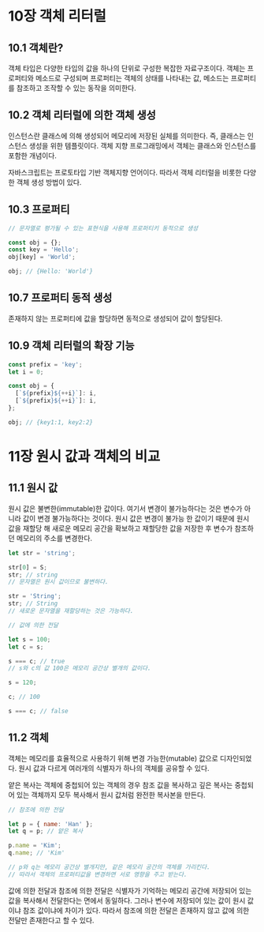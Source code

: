 # 10장 객체 리터럴

## 10.1 객체란?

객체 타입은 다양한 타입의 값을 하나의 단위로 구성한 복잡한 자료구조이다.
객체는 프로퍼티와 메소드로 구성되며 프로퍼티는 객체의 상태를 나타내는 값, 메소드는 프로퍼티를 참조하고 조작할 수 있는 동작을 의미한다.

## 10.2 객체 리터럴에 의한 객체 생성

인스턴스란 클래스에 의해 생성되어 메모리에 저장된 실체를 의미한다. 즉, 클래스는 인스턴스 생성을 위한 템플릿이다. 객체 지향 프로그래밍에서 객체는 클래스와 인스턴스를 포함한 개념이다.

자바스크립트는 프로토타입 기반 객체지향 언어이다. 따라서 객체 리터럴을 비롯한 다양한 객체 생성 방법이 있다.

## 10.3 프로퍼티

```javascript
// 문자열로 평가될 수 있는 표현식을 사용해 프로퍼티키 동적으로 생성

const obj = {};
const key = 'Hello';
obj[key] = 'World';

obj; // {Hello: 'World'}
```

## 10.7 프로퍼티 동적 생성

존재하지 않는 프로퍼티에 값을 할당하면 동적으로 생성되어 값이 할당된다.

## 10.9 객체 리터럴의 확장 기능

```javascript
const prefix = 'key';
let i = 0;

const obj = {
  [`${prefix}${++i}`]: i,
  [`${prefix}${++i}`]: i,
};

obj; // {key1:1, key2:2}
```

# 11장 원시 값과 객체의 비교

## 11.1 원시 값

원시 값은 불변한(immutable)한 값이다. 여기서 변경이 불가능하다는 것은 변수가 아니라 값이 변경 불가능하다는 것이다.
원시 값은 변경이 불가능 한 값이기 때문에 원시 값을 재할당 해 새로운 메모리 공간을 확보하고 재할당한 값을 저장한 후 변수가 참조하던 메모리의 주소를 변경한다.

```javascript
let str = 'string';

str[0] = S;
str; // string
// 문자열은 원시 값이므로 불변하다.

str = 'String';
str; // String
// 새로운 문자열을 재할당하는 것은 가능하다.
```

```javascript
// 값에 의한 전달

let s = 100;
let c = s;

s === c; // true
// s와 c의 값 100은 메모리 공간상 별개의 값이다.

s = 120;

c; // 100

s === c; // false
```

## 11.2 객체

객체는 메모리를 효율적으로 사용하기 위해 변경 가능한(mutable) 값으로 디자인되었다. 원시 값과 다르게 여러개의 식별자가 하나의 객체를 공유할 수 있다.

얕은 복사는 객체에 중첩되어 있는 객체의 경우 참조 값을 복사하고 깊은 복사는 중첩되어 있는 객체까지 모두 복사해서 원시 값처럼 완전한 복사본을 만든다.

```javascript
// 참조에 의한 전달

let p = { name: 'Han' };
let q = p; // 얕은 복사

p.name = 'Kim';
q.name; // 'Kim'

// p와 q는 메모리 공간상 별개지만, 같은 메모리 공간의 객체를 가리킨다.
// 따라서 객체의 프로퍼티값을 변경하면 서로 영향을 주고 받는다.
```

값에 의한 전달과 참조에 의한 전달은 식별자가 기억하는 메모리 공간에 저장되어 있는 값을 복사해서 전달한다는 면에서 동일하다. 그러나 변수에 저장되어 있는 값이 원시 값이냐 참조 값이냐에 차이가 있다. 따라서 참조에 의한 전달은 존재하지 않고 값에 의한 전달만 존재한다고 할 수 있다.
